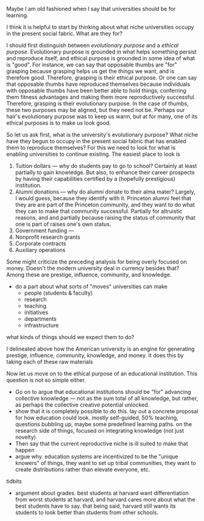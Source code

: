 Maybe I am old fashioned when I say that universities should be for learning. 

I think it is helpful to start by thinking about what niche universities occupy in the present social fabric. What are they for? 

I should first distinguish between *evolutionary purpose* and a *ethical purpose*. Evolutionary purpose is grounded in what helps something persist and reproduce itself, and ethical purpose is grounded in some idea of what is "good". For instance, we can say that opposable thumbs are "for" grasping because grasping helps us get the things we want, and is therefore good. Therefore, grasping is their ethical purpose. Or one can say that opposable thumbs have reproduced themselves because individuals with opposable thumbs have been better able to hold things, conferring them fitness advantages and making them more reproductively successful. Therefore, grasping is their evolutionary purpose. In the case of thumbs, these two purposes may be aligned, but they need not be. Perhaps our hair's evolutionary purpose was to keep us warm, but at for many, one of its ethical purposes is to make us look good.

So let us ask first, what is the university's evolutionary purpose? What niche have they begun to occupy in the present social fabric that has enabled them to reproduce themselves? For this we need to look for what is enabling universities to continue existing. The easiest place to look is 
1. Tuition dollars — why do students pay to go to school? Certainly at least partially to gain knowledge. But also, to enhance their career prospects by having their capabilities certified by a (hopefully prestigious) institution. 
2. Alumni donations — why do alumni donate to their alma mater? Largely, I would guess, because they identify with it. Princeton alumni feel that they are are part of the Princeton community, and they want to do what they can to make that community successful. Partially for altruistic reasons, and and partially because raising the status of community that one is part of raises one's own status.
3. Government funding — 
5. Nonprofit research grants
6. Corporate contracts
7. Auxiliary operations

Some might criticize the preceding analysis for being overly focused on money. Doesn't the modern university deal in currency besides that? Among these are prestige, influence, community, and knowledge. 

- do a part about what sorts of "moves" universities can make
	- people (students & faculty)
	- research
	- teaching
	- initiatives
	- departments
	- infrastructure

what kinds of things should we expect them to do?

I delineated above how the American university is an engine for generating prestige, influence, community, knowledge, and money. It does this by taking each of these raw materials 

Now let us move on to the ethical purpose of an educational institution. This question is not so simple either. 

- Go on to argue that educational institutions should be "for" advancing collective knowledge — not as the sum total of all knowledge, but rather, as perhaps the collective creative potential unlocked. 
- show that it is completely possible to do this. lay out a concrete proposal for how education could look. mostly self-guided, 50% teaching, questions bubbling up, maybe some predefined learning paths. on the research side of things, focused on integrating knowledge (not just novelty)
- Then say that the current reproductive niche is ill suited to make that happen 
- argue why. education systems are incentivized to be the "unique knowers" of things, they want to set up tribal communities, they want to create distributions rather than elevate everyone, etc. 

tidbits
- argument about grades. best students at harvard want differentiation from worst students at harvard, and harvard cares more about what the best students have to say. that being said, harvard still wants its students to look better than students from other schools.




